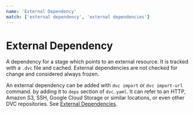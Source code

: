 ```yaml
---
name: 'External Dependency'
match: ['external dependency', 'external dependencies']
---
```


# External Dependency


A <abbr>dependency</abbr> for a <abbr>stage</abbr> which points to an external
resource. It is tracked with a `.dvc` file and <abbr>cached</abbr>. External
dependencies are not checked for change and considered always
<abbr>frozen</abbr>.

An external dependency can be added with `dvc import` or `dvc import-url` command. by adding it
to `deps` section of `dvc.yaml`. It can refer to an HTTP, Amazon S3, SSH,
Google Cloud Storage or similar locations, or even other DVC repositories. See [External Dependencies](/doc/user-guide/external-dependencies).

